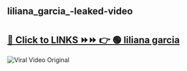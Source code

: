 
 ## liliana_garcia_-leaked-video 

# <h2><a href="https://clipsfans.com/liliana_garcia_&ref=git">🔗 Click to LINKS ⏩⏩ 👉 🟢 liliana garcia  </a></h2>

<a href="https://clipsfans.com/liliana_garcia_&ref=git" rel="nofollow" data-target="animated-image.originalLink"><img src="https://i.ibb.co.com/xMMVF88/686577567.gif" alt="Viral Video Original" style="max-width: 100%; display: inline-block;" data-target="animated-image.originalImage"></a>
